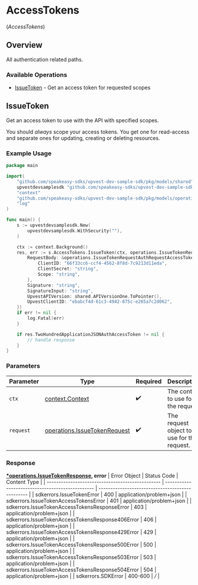 # AccessTokens
(*AccessTokens*)

## Overview

All authentication related paths.

### Available Operations

* [IssueToken](#issuetoken) - Get an access token for requested scopes

## IssueToken

Get an access token to use with the API with specified scopes.

You should _always_ scope your access tokens. You get one for read-access and separate ones for updating, creating or deleting resources.

### Example Usage

```go
package main

import(
	"github.com/speakeasy-sdks/upvest-dev-sample-sdk/pkg/models/shared"
	upvestdevsamplesdk "github.com/speakeasy-sdks/upvest-dev-sample-sdk"
	"context"
	"github.com/speakeasy-sdks/upvest-dev-sample-sdk/pkg/models/operations"
	"log"
)

func main() {
    s := upvestdevsamplesdk.New(
        upvestdevsamplesdk.WithSecurity(""),
    )

    ctx := context.Background()
    res, err := s.AccessTokens.IssueToken(ctx, operations.IssueTokenRequest{
        RequestBody: &operations.IssueTokenRequestAuthRequestAccessToken{
            ClientID: "66f33cc6-ccf4-4562-8f8d-7c9213d11eda",
            ClientSecret: "string",
            Scope: "string",
        },
        Signature: "string",
        SignatureInput: "string",
        UpvestAPIVersion: shared.APIVersionOne.ToPointer(),
        UpvestClientID: "ebabcf4d-61c3-4942-875c-e265a7c2d062",
    })
    if err != nil {
        log.Fatal(err)
    }

    if res.TwoHundredApplicationJSONAuthAccessToken != nil {
        // handle response
    }
}
```

### Parameters

| Parameter                                                                        | Type                                                                             | Required                                                                         | Description                                                                      |
| -------------------------------------------------------------------------------- | -------------------------------------------------------------------------------- | -------------------------------------------------------------------------------- | -------------------------------------------------------------------------------- |
| `ctx`                                                                            | [context.Context](https://pkg.go.dev/context#Context)                            | :heavy_check_mark:                                                               | The context to use for the request.                                              |
| `request`                                                                        | [operations.IssueTokenRequest](../../pkg/models/operations/issuetokenrequest.md) | :heavy_check_mark:                                                               | The request object to use for the request.                                       |


### Response

**[*operations.IssueTokenResponse](../../pkg/models/operations/issuetokenresponse.md), error**
| Error Object                                     | Status Code                                      | Content Type                                     |
| ------------------------------------------------ | ------------------------------------------------ | ------------------------------------------------ |
| sdkerrors.IssueTokenError                        | 400                                              | application/problem+json                         |
| sdkerrors.IssueTokenAccessTokensError            | 401                                              | application/problem+json                         |
| sdkerrors.IssueTokenAccessTokensResponseError    | 403                                              | application/problem+json                         |
| sdkerrors.IssueTokenAccessTokensResponse406Error | 406                                              | application/problem+json                         |
| sdkerrors.IssueTokenAccessTokensResponse429Error | 429                                              | application/problem+json                         |
| sdkerrors.IssueTokenAccessTokensResponse500Error | 500                                              | application/problem+json                         |
| sdkerrors.IssueTokenAccessTokensResponse503Error | 503                                              | application/problem+json                         |
| sdkerrors.IssueTokenAccessTokensResponse504Error | 504                                              | application/problem+json                         |
| sdkerrors.SDKError                               | 400-600                                          | */*                                              |
